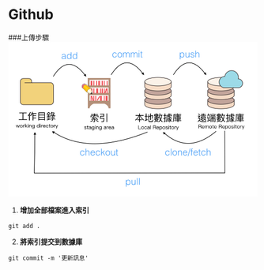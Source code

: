 # Github

###上傳步驟
<img src="./images/Github_001.jpg" alt=""><br>
1. **增加全部檔案進入索引**
```
git add .
```
2. **將索引提交到數據庫**
```
git commit -m '更新訊息'
```